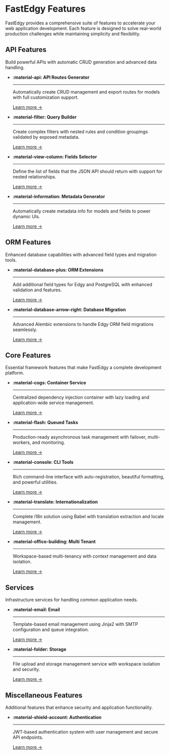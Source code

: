 # FastEdgy Features

FastEdgy provides a comprehensive suite of features to accelerate your web application development. Each feature is designed to solve real-world production challenges while maintaining simplicity and flexibility.

## API Features

Build powerful APIs with automatic CRUD generation and advanced data handling.

<div class="grid cards" markdown>

-   **:material-api: API Routes Generator**

    ---

    Automatically create CRUD management and export routes for models with full customization support.

    [Learn more →](api-routes/overview.md)

-   **:material-filter: Query Builder**

    ---

    Create complex filters with nested rules and condition groupings validated by exposed metadata.

    [Learn more →](query-builder/overview.md)

-   **:material-view-column: Fields Selector**

    ---

    Define the list of fields that the JSON API should return with support for nested relationships.

    [Learn more →](fields-selector/overview.md)

-   **:material-information: Metadata Generator**

    ---

    Automatically create metadata info for models and fields to power dynamic UIs.

    [Learn more →](metadata-generator/overview.md)

</div>

## ORM Features

Enhanced database capabilities with advanced field types and migration tools.

<div class="grid cards" markdown>

-   **:material-database-plus: ORM Extensions**

    ---

    Add additional field types for Edgy and PostgreSQL with enhanced validation and features.

    [Learn more →](orm-extensions/overview.md)

-   **:material-database-arrow-right: Database Migration**

    ---

    Advanced Alembic extensions to handle Edgy ORM field migrations seamlessly.

    [Learn more →](database-migration/overview.md)

</div>

## Core Features

Essential framework features that make FastEdgy a complete development platform.

<div class="grid cards" markdown>

-   **:material-cogs: Container Service**

    ---

    Centralized dependency injection container with lazy loading and application-wide service management.

    [Learn more →](container-service/overview.md)

-   **:material-flash: Queued Tasks**

    ---

    Production-ready asynchronous task management with failover, multi-workers, and monitoring.

    [Learn more →](queued-tasks/overview.md)

-   **:material-console: CLI Tools**

    ---

    Rich command-line interface with auto-registration, beautiful formatting, and powerful utilities.

    [Learn more →](cli/overview.md)

-   **:material-translate: Internationalization**

    ---

    Complete i18n solution using Babel with translation extraction and locale management.

    [Learn more →](i18n/overview.md)

-   **:material-office-building: Multi Tenant**

    ---

    Workspace-based multi-tenancy with context management and data isolation.

    [Learn more →](multi-tenant/overview.md)

</div>

## Services

Infrastructure services for handling common application needs.

<div class="grid cards" markdown>

-   **:material-email: Email**

    ---

    Template-based email management using Jinja2 with SMTP configuration and queue integration.

    [Learn more →](email/overview.md)

-   **:material-folder: Storage**

    ---

    File upload and storage management service with workspace isolation and security.

    [Learn more →](storage/overview.md)

</div>

## Miscellaneous Features

Additional features that enhance security and application functionality.

<div class="grid cards" markdown>

-   **:material-shield-account: Authentication**

    ---

    JWT-based authentication system with user management and secure API endpoints.

    [Learn more →](auth/overview.md)

</div>
